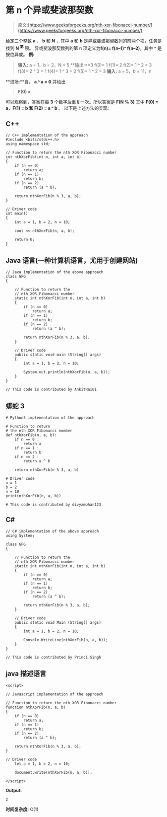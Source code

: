 # 第 n 个异或斐波那契数

> 原文:[https://www.geeksforgeeks.org/nth-xor-fibonacci-number/](https://www.geeksforgeeks.org/nth-xor-fibonacci-number/)

给定三个整数 **a** 、 **b** 和 **N** ，其中 **a** 和 **b** 是异或斐波那契数列的前两个项，任务是找到 **N <sup>第</sup>** 项。
异或斐波那契数列的第 n 项定义为**f(n)= f(n–1)^ f(n–2)**，其中 **^** 是按位异或。
**例:**

> **输入:** a = 1，b = 2，N = 5
> **输出:**3
> f(0)= 1
> f(1)= 2
> f(2)= 1 ^ 2 = 3
> f(3)= 2 ^ 3 = 1
> f(4)= 1 ^ 3 = 2
> f(5)= 1 ^ 2 = 3
> **输入:** a = 5，b = 11，n

**进场:**自， **a ^ a = 0** 并给出

> **F(0) =**

可以观察到，答案在每 **3** 个数字后重复一次。所以答案是 **F(N % 3)** 其中 **F(0) = a，F(1) = b 和 F(2) = a ^ b** 。
以下是上述方法的实现:

## C++

```
// C++ implementation of the approach
#include <bits/stdc++.h>
using namespace std;

// Function to return the nth XOR Fibonacci number
int nthXorFib(int n, int a, int b)
{
    if (n == 0)
        return a;
    if (n == 1)
        return b;
    if (n == 2)
        return (a ^ b);

    return nthXorFib(n % 3, a, b);
}

// Driver code
int main()
{
    int a = 1, b = 2, n = 10;

    cout << nthXorFib(n, a, b);

    return 0;
}
```

## Java 语言(一种计算机语言，尤用于创建网站)

```
// Java implementation of the above approach
class GFG
{

    // Function to return the
    // nth XOR Fibonacci number
    static int nthXorFib(int n, int a, int b)
    {
        if (n == 0)
            return a;
        if (n == 1)
            return b;
        if (n == 2)
            return (a ^ b);

        return nthXorFib(n % 3, a, b);
    }

    // Driver code
    public static void main (String[] args)
    {
        int a = 1, b = 2, n = 10;

        System.out.println(nthXorFib(n, a, b));
    }
}

// This code is contributed by AnkitRai01
```

## 蟒蛇 3

```
# Python3 implementation of the approach

# Function to return
# the nth XOR Fibonacci number
def nthXorFib(n, a, b):
    if n == 0 :
        return a
    if n == 1 :
        return b
    if n == 2 :
        return a ^ b

    return nthXorFib(n % 3, a, b)

# Driver code
a = 1
b = 2
n = 10
print(nthXorFib(n, a, b))

# This code is contributed by divyamohan123
```

## C#

```
// C# implementation of the above approach
using System;

class GFG
{

    // Function to return the
    // nth XOR Fibonacci number
    static int nthXorFib(int n, int a, int b)
    {
        if (n == 0)
            return a;
        if (n == 1)
            return b;
        if (n == 2)
            return (a ^ b);

        return nthXorFib(n % 3, a, b);
    }

    // Driver code
    public static void Main (String[] args)
    {
        int a = 1, b = 2, n = 10;

        Console.WriteLine(nthXorFib(n, a, b));
    }
}

// This code is contributed by Princi Singh
```

## java 描述语言

```
<script>

// Javascript implementation of the approach

// Function to return the nth XOR Fibonacci number
function nthXorFib(n, a, b)
{
    if (n == 0)
        return a;
    if (n == 1)
        return b;
    if (n == 2)
        return (a ^ b);

    return nthXorFib(n % 3, a, b);
}

// Driver code
    let a = 1, b = 2, n = 10;

    document.write(nthXorFib(n, a, b));

</script>
```

**Output:** 

```
2
```

**时间复杂度:** O(1)